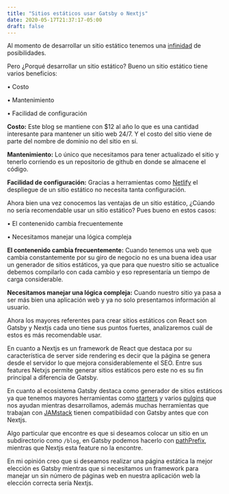 ```yaml
---
title: "Sitios estáticos usar Gatsby o Nextjs"
date: 2020-05-17T21:37:17-05:00
draft: false
---
```


Al momento de desarrollar un sitio estático tenemos una [infinidad](https://www.staticgen.com/) de posibilidades.

Pero ¿Porqué desarrollar un sitio estático? Bueno un sitio estático tiene varios beneficios:

• Costo

• Mantenimiento

• Facilidad de configuración

**Costo:** Este blog se mantiene con $12 al año lo que es una cantidad interesante para mantener un sitio web 24/7. Y el costo del sitio viene de parte del nombre de dominio no del sitio en sí.

**Mantenimiento:** Lo único que necesitamos para tener actualizado el sitio y tenerlo corriendo es un repositorio de github en donde se almacene el código.

**Facilidad de configuración:** Gracias a herramientas como [Netlify](https://www.netlify.com/) el despliegue de un sitio estático no necesita tanta configuración.

Ahora bien una vez conocemos las ventajas de un sitio estático, ¿Cúando no sería recomendable usar un sitio estático? Pues bueno en estos casos:

• El contenenido cambia frecuentemente

• Necesitamos manejar una lógica compleja

**El contenenido cambia frecuentemente:** Cuando tenemos una web que cambia constantemente por su giro de negocio no es una buena idea usar un generador de sitios estáticos, ya que para que nuestro sitio se actualice debemos compilarlo con cada cambio y eso representaría un tiempo de carga considerable.

**Necesitamos manejar una lógica compleja:** Cuando nuestro sitio ya pasa a ser más bien una aplicación web y ya no solo presentamos información al usuario.

Ahora los mayores referentes para crear sitios estáticos con React son Gatsby y Nextjs cada uno tiene sus puntos fuertes, analizaremos cuál de estos es más recomendable usar.

En cuanto a Nextjs es un framework de React que destaca por su característica de server side rendering es decir que la página se genera desde el servidor lo que mejora considerablemente el SEO. Entre sus features Netxjs permite generar sitios estáticos pero este no es su fin principal a diferencia de Gatsby.

En cuanto al ecosistema Gatsby destaca como generador de sitios estáticos ya que tenemos mayores herramientas como [starters](https://www.gatsbyjs.org/starters/?v=2) y varios [pulgins](https://www.gatsbyjs.org/plugins/) que nos ayudan mientras desarrollamos, además muchas herramientas que trabajan con [JAMstack](https://jamstack.org/) tienen compatibiidad con Gatsby antes que con Nextjs.

Algo particular que encontre es que si deseamos colocar un sitio en un subdirectorio como `/blog`, en Gatsby podemos hacerlo con [pathPrefix](https://www.gatsbyjs.org/docs/path-prefix/), mientras que Nextjs esta feature no la encontre.

En mi opinión creo que si deseamos realizar una página estática la mejor elección es Gatsby mientras que si necesitamos un framework para manejar un sin número de páginas web en nuestra aplicación web la elección correcta sería Nextjs.

